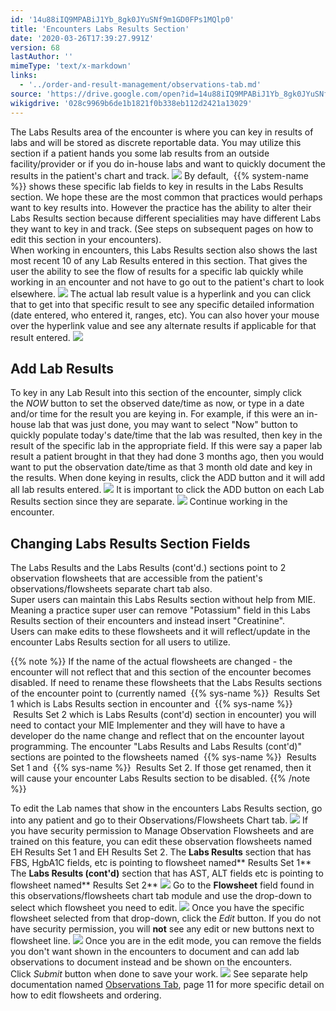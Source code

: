 ```yaml
---
id: '14u88iIQ9MPABiJ1Yb_8gk0JYuSNf9m1GD0FPs1MQlp0'
title: 'Encounters Labs Results Section'
date: '2020-03-26T17:39:27.991Z'
version: 68
lastAuthor: ''
mimeType: 'text/x-markdown'
links:
  - '../order-and-result-management/observations-tab.md'
source: 'https://drive.google.com/open?id=14u88iIQ9MPABiJ1Yb_8gk0JYuSNf9m1GD0FPs1MQlp0'
wikigdrive: '028c9969b6de1b1821f0b338eb112d2421a13029'
---
```

The Labs Results area of the encounter is where you can key in results of labs and will be stored as discrete reportable data. You may utilize this section if a patient hands you some lab results from an outside facility/provider or if you do in-house labs and want to quickly document the results in the patient's chart and track.
![](../encounters-labs-results-section.assets/b730d979b9d5ecd049958269bd554777.png)
By default,  {{% system-name %}} shows these specific lab fields to key in results in the Labs Results section. We hope these are the most common that practices would perhaps want to key results into. However the practice has the ability to alter their Labs Results section because different specialities may have different Labs they want to key in and track. (See steps on subsequent pages on how to edit this section in your encounters).  
When working in encounters, this Labs Results section also shows the last most recent 10 of any Lab Results entered in this section. That gives the user the ability to see the flow of results for a specific lab quickly while working in an encounter and not have to go out to the patient's chart to look elsewhere.
![](../encounters-labs-results-section.assets/de948b16bc5de30d9d221411e36158c2.png)
The actual lab result value is a hyperlink and you can click that to get into that specific result to see any specific detailed information (date entered, who entered it, ranges, etc). You can also hover your mouse over the hyperlink value and see any alternate results if applicable for that result entered.
![](../encounters-labs-results-section.assets/7a562a4d92a7c3e78f18fe8818a77cbc.png)

## Add Lab Results

To key in any Lab Result into this section of the encounter, simply click the *NOW* button to set the observed date/time as now, or type in a date and/or time for the result you are keying in. For example, if this were an in-house lab that was just done, you may want to select "Now" button to quickly populate today's date/time that the lab was resulted, then key in the result of the specific lab in the appropriate field. If this were say a paper lab result a patient brought in that they had done 3 months ago, then you would want to put the observation date/time as that 3 month old date and key in the results. When done keying in results, click the ADD button and it will add all lab results entered.
![](../encounters-labs-results-section.assets/5a8aed42ace26d74ec6c7d1aeec6450b.png)
It is important to click the ADD button on each Lab Results section since they are separate.
![](../encounters-labs-results-section.assets/b6818cf423bebcfa508c575a0128a955.png)
Continue working in the encounter.

## Changing Labs Results Section Fields

The Labs Results and the Labs Results (cont'd.) sections point to 2 observation flowsheets that are accessible from the patient's observations/flowsheets separate chart tab also.  
Super users can maintain this Labs Results section without help from MIE. Meaning a practice super user can remove "Potassium" field in this Labs Results section of their encounters and instead insert "Creatinine".  
Users can make edits to these flowsheets and it will reflect/update in the encounter Labs Results section for all users to utilize.

{{% note %}}
If the name of the actual flowsheets are changed - the encounter will not reflect that and this section of the encounter becomes disabled. If need to rename these flowsheets that the Labs Results sections of the encounter point to (currently named  {{% sys-name %}}  Results Set 1 which is Labs Results section in encounter and  {{% sys-name %}}  Results Set 2 which is Labs Results (cont'd) section in encounter) you will need to contact your MIE Implementer and they will have to have a developer do the name change and reflect that on the encounter layout programming. The encounter "Labs Results and Labs Results (cont'd)" sections are pointed to the flowsheets named  {{% sys-name %}}  Results Set 1 and  {{% sys-name %}}  Results Set 2. If those get renamed, then it will cause your encounter Labs Results section to be disabled.
{{% /note %}}

To edit the Lab names that show in the encounters Labs Results section, go into any patient and go to their Observations/Flowsheets Chart tab.
![](../encounters-labs-results-section.assets/58d6127694947644e551905c0cda7596.png)
If you have security permission to Manage Observation Flowsheets and are trained on this feature, you can edit these observation flowsheets named EH Results Set 1 and EH Results Set 2.
The **Labs Results** section that has FBS, HgbA1C fields, etc is pointing to flowsheet named** Results Set 1**
The **Labs Results (cont'd)** section that has AST, ALT fields etc is pointing to flowsheet named** Results Set 2**
![](../encounters-labs-results-section.assets/5aab51aea0db346d2abc60bf4bdb142a.png)
Go to the **Flowsheet** field found in this observations/flowsheets chart tab module and use the drop-down to select which flowsheet you need to edit.
![](../encounters-labs-results-section.assets/518e9c90d1e64c7d20fdf77e874ff49b.png)
Once you have the specific flowsheet selected from that drop-down, click the *Edit* button. If you do not have security permission, you will **not** see any edit or new buttons next to flowsheet line.
![](../encounters-labs-results-section.assets/76a3f4a477100ea3e1f1dce1dff0ebf9.png)
Once you are in the edit mode, you can remove the fields you don't want shown in the encounters to document and can add lab observations to document instead and be shown on the encounters. Click *Submit* button when done to save your work.
![](../encounters-labs-results-section.assets/604b853ee7621a802857793b80e07a0c.png)
See separate help documentation named [Observations Tab](../order-and-result-management/observations-tab.md), page 11 for more specific detail on how to edit flowsheets and ordering.
